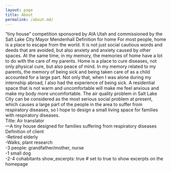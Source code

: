 ```yaml
---
layout: page
title: About
permalink: /about.md/
---
```


 “tiny house” competition sponsored by AIA Utah and commissioned by the Salt Lake City Mayor Mendenhall
  Definition for home
  For most people, home is a place to escape from the world. It is not just social cautious words and deeds that are avoided, but also anxiety and anxiety caused by other spaces. At the same time, in my memory, the memories of home have a lot to do with the care of my parents. Home is a place to cure diseases, not only physical cure, but also peace of mind. In my memory related to my parents, the memory of being sick and being taken care of as a child accounted for a large part. Not only that, when I was alone during my internship abroad, I also had the experience of being sick. A residential space that is not warm and uncomfortable will make me feel anxious and make my body more uncomfortable. The air quality problem in Salt Lake City can be considered as the most serious social problem at present, which causes a large part of the people in the area to suffer from respiratory diseases, so I hope to design a small living space for families with respiratory diseases.
 <Br> Title: Air translator
  <Br>—A tiny house designed for families suffering from respiratory diseases
  <Br>Definition of client
 <Br> -Retired elderly
  <Br>-Walks, plant research
 <Br> -3 people: grandfather/mother, nurse
 <Br> -1 small dog
 <Br> -2-4 cohabitants
show_excerpts: true # set to true to show excerpts on the homepage



